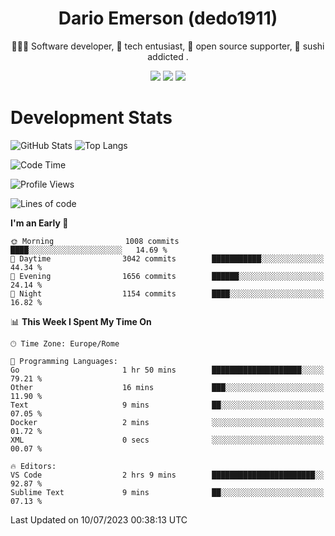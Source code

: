 <div align="center">
  
# Dario Emerson (dedo1911)
👨🏼‍💻 Software developer, 🔧 tech entusiast, 🙌 open source supporter, 🍣 sushi addicted .

[![](https://img.shields.io/badge/-Linkedin-informational?style=for-the-badge&logo=linkedin&logoColor=white&color=2867B2)](http://linkedin.com/in/dedo1911)
[![](https://img.shields.io/badge/-Telegram-informational?style=for-the-badge&logo=telegram&logoColor=white&color=0088cc)](https://t.me/dedo1911)
[![](https://img.shields.io/badge/-Facebook-informational?style=for-the-badge&logo=facebook&logoColor=white&color=3b5998)](https://fb.com/dedo1911)

</div>

# Development Stats

![GitHub Stats](https://github-readme-stats.vercel.app/api?username=dedo1911&hide=&count_private=true&title_color=84cc16&text_color=ffffff&icon_color=84cc16&bg_color=1c1917&hide_border=true&border_radius=0&show_icons=true)
![Top Langs](https://github-readme-stats.vercel.app/api/top-langs/?username=dedo1911&theme=chartreuse-dark&layout=compact)

<!--START_SECTION:waka-->
![Code Time](http://img.shields.io/badge/Code%20Time-1%2C309%20hrs%2028%20mins-blue)

![Profile Views](http://img.shields.io/badge/Profile%20Views-0-blue)

![Lines of code](https://img.shields.io/badge/From%20Hello%20World%20I%27ve%20Written-1.6%20million%20lines%20of%20code-blue)

**I'm an Early 🐤** 

```text
🌞 Morning                1008 commits        ████░░░░░░░░░░░░░░░░░░░░░   14.69 % 
🌆 Daytime                3042 commits        ███████████░░░░░░░░░░░░░░   44.34 % 
🌃 Evening                1656 commits        ██████░░░░░░░░░░░░░░░░░░░   24.14 % 
🌙 Night                  1154 commits        ████░░░░░░░░░░░░░░░░░░░░░   16.82 % 
```


📊 **This Week I Spent My Time On** 

```text
🕑︎ Time Zone: Europe/Rome

💬 Programming Languages: 
Go                       1 hr 50 mins        ████████████████████░░░░░   79.21 % 
Other                    16 mins             ███░░░░░░░░░░░░░░░░░░░░░░   11.90 % 
Text                     9 mins              ██░░░░░░░░░░░░░░░░░░░░░░░   07.05 % 
Docker                   2 mins              ░░░░░░░░░░░░░░░░░░░░░░░░░   01.72 % 
XML                      0 secs              ░░░░░░░░░░░░░░░░░░░░░░░░░   00.07 % 

🔥 Editors: 
VS Code                  2 hrs 9 mins        ███████████████████████░░   92.87 % 
Sublime Text             9 mins              ██░░░░░░░░░░░░░░░░░░░░░░░   07.13 % 
```


 Last Updated on 10/07/2023 00:38:13 UTC
<!--END_SECTION:waka-->

<!--
**dedo1911/dedo1911** is a ✨ _special_ ✨ repository because its `README.md` (this file) appears on your GitHub profile.

Here are some ideas to get you started:

- 🔭 I’m currently working on ...
- 🌱 I’m currently learning ...
- 👯 I’m looking to collaborate on ...
- 🤔 I’m looking for help with ...
- 💬 Ask me about ...
- 📫 How to reach me: ...
- 😄 Pronouns: ...
- ⚡ Fun fact: ...
-->

